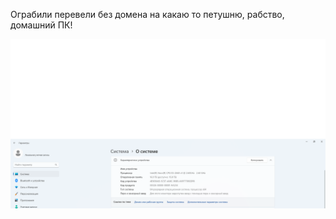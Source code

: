 Ограбили перевели без домена на какаю то петушню, рабство, домашний ПК!

 ![1](https://github.com/selecitevww/UGNALI-COMPUTER/blob/main/%D0%BE%D0%B3%D1%80%D0%B0%D0%B1%D0%B8%D0%BB%D0%B8.png)
